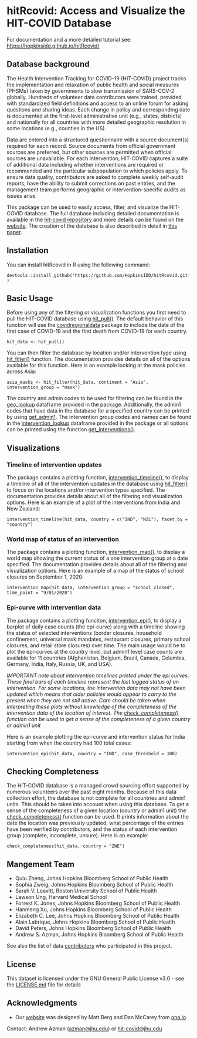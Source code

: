 # hitRcovid: Access and Visualize the HIT-COVID Database

For documentation and a more detailed tutorial see: https://hopkinsidd.github.io/hitRcovid/ 

## Database background

The Health Intervention Tracking for COVID-19 (HIT-COVID) project tracks the implementation and relaxation of public health and social measures (PHSMs) taken by governments to slow transmission of SARS-COV-2 globally. Hundreds of volunteer data contributors were trained, provided with standardized field definitions and access to an online forum for asking questions and sharing ideas. Each change in policy and corresponding date is documented at the first-level administrative unit (e.g., states, districts) and nationally for all countries with more detailed geographic resolution in some locations (e.g., counties in the US).

Data are entered into a structured questionnaire with a source document(s) required for each record. Source documents from official government sources are preferred, but other sources are permitted when official sources are unavailable. For each intervention, HIT-COVID captures a suite of additional data including whether interventions are required or recommended and the particular subpopulation to which policies apply. To ensure data quality, contributors are asked to complete weekly self-audit reports, have the ability to submit corrections on past entries, and the management team performs geographic or intervention-specific audits as issues arise. 

This package can be used to easily access, filter, and visualize the HIT-COVID database. The full database including detailed documentation is available in the [hit-covid repository](https://github.com/HopkinsIDD/hit-covid) and more details can be found on the [website](https://akuko.io/post/covid-intervention-tracking). The creation of the database is also described in detail in [this paper](https://www.nature.com/articles/s41597-020-00610-2).


## Installation

You can install hitRcovid in R using the following command:

`devtools::install_github('https://github.com/HopkinsIDD/hitRcovid.git')`


## Basic Usage

Before using any of the filtering or visualization functions you first need to pull the HIT-COVID database using [hit_pull()](https://hopkinsidd.github.io/hitRcovid/reference/hit_pull.html). The default behavior of this function will use the [covidregionaldata](https://github.com/epiforecasts/covidregionaldata) package to include the date of the first case of COVID-19 and the first death from COVID-19 for each country.

`hit_data <- hit_pull()`

You can then filter the database by location and/or intervention type using [hit_filter()](https://hopkinsidd.github.io/hitRcovid/reference/hit_filter.html) function. The documentation provides details on all of the options available for this function. Here is an example looking at the mask policies across Asia:

`asia_masks <- hit_filter(hit_data, continent = "Asia", intervention_group = "mask")`

The country and admin codes to be used for filtering can be found in the [geo_lookup](https://hopkinsidd.github.io/hitRcovid/reference/geo_lookup.html) dataframe provided in the package. Additionally, the admin1 codes that have data in the database for a specified country can be printed by using [get_admin1](https://hopkinsidd.github.io/hitRcovid/reference/get_admin1.html). The intervention group codes and names can be found in the [intervention_lookup](https://hopkinsidd.github.io/hitRcovid/reference/intervention_lookup.html) dataframe provided in the package or all options can be printed using the function [get_interventions()](https://hopkinsidd.github.io/hitRcovid/reference/list_interventions.html).


## Visualizations

### Timeline of intervention updates

The package contains a plotting function, [intervention_timeline()](https://hopkinsidd.github.io/hitRcovid/reference/intervention_timeline.html), to display a timeline of all of the intervention updates in the database using [hit_filter()](https://hopkinsidd.github.io/hitRcovid/reference/hit_filter.html) to focus on the locations and/or intervention types specified. The documentation provides details about all of the filtering and visualization options. Here is an example of a plot of the interventions from India and New Zealand:

`intervention_timeline(hit_data, country = c("IND", "NZL"), facet_by = "country")`


### World map of status of an intervention

The package contains a plotting function, [intervention_map()](https://hopkinsidd.github.io/hitRcovid/reference/intervention_map.html), to display a world map showing the current status of a one intervention group at a date specified. The documentation provides details about all of the filtering and visualization options. Here is an example of a map of the status of school closures on September 1, 2020:

`intervention_map(hit_data, intervention_group = "school_closed", time_point = "9/01/2020")`


### Epi-curve with intervention data

The package contains a plotting funciton, [intervention_epi()](https://hopkinsidd.github.io/hitRcovid/reference/intervention_epi.html), to display a barplot of daily case counts (the epi-curve) along with a timeline showing the status of selected interventions (border closures, household confinement, universal mask mandates, restaurant closures, primary school closures, and retail store closures) over time. The main usage would be to plot the epi-curves at the country level, but admin1 level case counts are available for 11 countries (Afghanistan, Belgium, Brazil, Canada, Columbia, Germany, India, Italy, Russia, UK, and USA).

*IMPORTANT note about intervention timelines printed under the epi curves. These final bars of each timeline represent the last logged status of an intervention. For some locations, the intervention data may not have been updated which means that older policies would appear to carry to the present when they are not still active. Care should be taken when interpreting these plots without knowledge of the completeness of the intervention data of the location of interest. The [check_completeness()](https://hopkinsidd.github.io/hitRcovid/reference/check_completeness.html) function can be used to get a sense of the completeness of a given country or admin1 unit*

Here is an example plotting the epi-curve and intervention status for India starting from when the country had 100 total cases:

`intervention_epi(hit_data, country = "IND", case_threshold = 100)`


## Checking Completeness

The HIT-COVID database is a managed crowd sourcing effort supported by numerous volunteers over the past eight months. Because of this data collection effort, the database is not complete for all countries and admin1 units. This should be taken into account when using this database. To get a sense of the completeness of a given location (country or admin1 unit) the [check_completeness()](https://hopkinsidd.github.io/hitRcovid/reference/check_completeness.html) function can be used. It prints information about the date the location was previously updated, what percentage of the entries have been verified by contributors, and the status of each intervention group (complete, incomplete, unsure). Here is an example:

`check_completeness(hit_data, country = "ZWE")`


## Mangement Team

* Qulu Zheng, Johns Hopkins Bloomberg School of Public Health
* Sophia Zweig, Johns Hopkins Bloomberg School of Public Health
* Sarah V. Leavitt, Boston University School of Public Health
* Lawson Ung, Harvard Medical School
* Forrest K. Jones, Johns Hopkins Bloomberg School of Public Health
* Hanmeng Xu, Johns Hopkins Bloomberg School of Public Health
* Elizabeth C. Lee, Johns Hopkins Bloomberg School of Public Health
* Alain Labrique, Johns Hopkins Bloomberg School of Public Health
* David Peters, Johns Hopkins Bloomberg School of Public Health
* Andrew S. Azman, Johns Hopkins Bloomberg School of Public Health

See also the list of data [contributors](https://akuko.io/post/9862de6c-1b8b-4927-b939-3c2282397c31) who participated in this project.

## License

This dataset is licensed under the GNU General Public License v3.0 - see the [LICENSE.md](LICENSE.md) file for details

## Acknowledgments

* Our [website](https://akuko.io/post/covid-intervention-tracking) was designed by Matt Berg and Dan McCarey from [ona.io](https://ona.io/home/)

Contact: Andrew Azman (azman@jhu.edu) or hit-covid@jhu.edu






